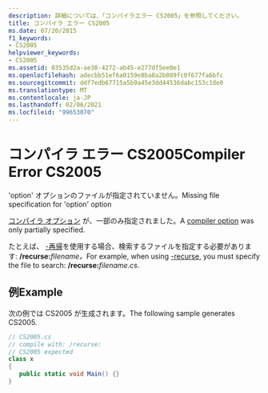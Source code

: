 ```yaml
---
description: 詳細については、「コンパイラエラー CS2005」を参照してください。
title: コンパイラ エラー CS2005
ms.date: 07/20/2015
f1_keywords:
- CS2005
helpviewer_keywords:
- CS2005
ms.assetid: 03535d2a-ae30-4272-ab45-e277df5ee8e1
ms.openlocfilehash: adecbb51ef6a0159e8ba8a2b089fc0f677fa6bfc
ms.sourcegitcommit: ddf7edb67715a5b9a45e3dd44536dabc153c1de0
ms.translationtype: MT
ms.contentlocale: ja-JP
ms.lasthandoff: 02/06/2021
ms.locfileid: "99653070"
---
```

# <a name="compiler-error-cs2005"></a><span data-ttu-id="4f014-103">コンパイラ エラー CS2005</span><span class="sxs-lookup"><span data-stu-id="4f014-103">Compiler Error CS2005</span></span>

<span data-ttu-id="4f014-104">'option' オプションのファイルが指定されていません。</span><span class="sxs-lookup"><span data-stu-id="4f014-104">Missing file specification for 'option' option</span></span>  
  
 <span data-ttu-id="4f014-105">[コンパイラ オプション](../language-reference/compiler-options/index.md) が、一部のみ指定されました。</span><span class="sxs-lookup"><span data-stu-id="4f014-105">A [compiler option](../language-reference/compiler-options/index.md) was only partially specified.</span></span>  
  
 <span data-ttu-id="4f014-106">たとえば、 [-再帰](../language-reference/compiler-options/recurse-compiler-option.md)を使用する場合、検索するファイルを指定する必要があります: **/recurse:**_filename_*_。_*</span><span class="sxs-lookup"><span data-stu-id="4f014-106">For example, when using [-recurse](../language-reference/compiler-options/recurse-compiler-option.md), you must specify the file to search: **/recurse:**_filename_*_.cs_*.</span></span>  
  
## <a name="example"></a><span data-ttu-id="4f014-107">例</span><span class="sxs-lookup"><span data-stu-id="4f014-107">Example</span></span>  

 <span data-ttu-id="4f014-108">次の例では CS2005 が生成されます。</span><span class="sxs-lookup"><span data-stu-id="4f014-108">The following sample generates CS2005.</span></span>  
  
```csharp  
// CS2005.cs  
// compile with: /recurse:  
// CS2005 expected  
class x  
{  
   public static void Main() {}  
}  
```
